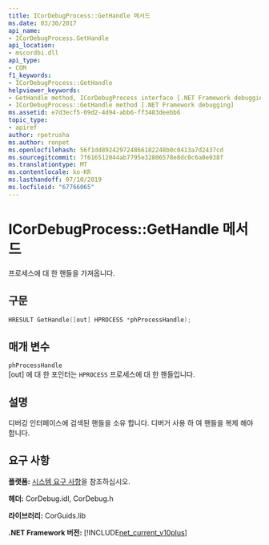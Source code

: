 ```yaml
---
title: ICorDebugProcess::GetHandle 메서드
ms.date: 03/30/2017
api_name:
- ICorDebugProcess.GetHandle
api_location:
- mscordbi.dll
api_type:
- COM
f1_keywords:
- ICorDebugProcess::GetHandle
helpviewer_keywords:
- GetHandle method, ICorDebugProcess interface [.NET Framework debugging]
- ICorDebugProcess::GetHandle method [.NET Framework debugging]
ms.assetid: e7d3ecf5-09d2-4d94-abb6-ff3483deebb6
topic_type:
- apiref
author: rpetrusha
ms.author: ronpet
ms.openlocfilehash: 56f1dd892429724866182248b0c0413a7d2437cd
ms.sourcegitcommit: 7f616512044ab7795e32806578e8dc0c6a0e038f
ms.translationtype: MT
ms.contentlocale: ko-KR
ms.lasthandoff: 07/10/2019
ms.locfileid: "67766065"
---
```

# <a name="icordebugprocessgethandle-method"></a>ICorDebugProcess::GetHandle 메서드
프로세스에 대 한 핸들을 가져옵니다.  
  
## <a name="syntax"></a>구문  
  
```cpp  
HRESULT GetHandle([out] HPROCESS *phProcessHandle);  
```  
  
## <a name="parameters"></a>매개 변수  
 `phProcessHandle`  
 [out] 에 대 한 포인터는 `HPROCESS` 프로세스에 대 한 핸들입니다.  
  
## <a name="remarks"></a>설명  
 디버깅 인터페이스에 검색된 핸들을 소유 합니다. 디버거 사용 하 여 핸들을 복제 해야 합니다.  
  
## <a name="requirements"></a>요구 사항  
 **플랫폼:** [시스템 요구 사항](../../../../docs/framework/get-started/system-requirements.md)을 참조하십시오.  
  
 **헤더:** CorDebug.idl, CorDebug.h  
  
 **라이브러리:** CorGuids.lib  
  
 **.NET Framework 버전:** [!INCLUDE[net_current_v10plus](../../../../includes/net-current-v10plus-md.md)]
